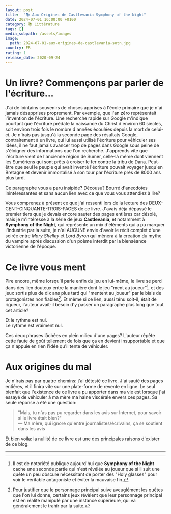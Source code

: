 ```yaml
---
layout: post
title:  "📚 Aux Origines de Castlevania Symphony of the Night"
date: 2024-07-01 16:00:00 +0100
category: 📚 Littérature
tags: []
media_subpath: /assets/images
image:
  path: 2024-07-01-aux-origines-de-castlevania-sotn.jpg
country: FR
rating: 1
release_date: 2020-09-24
---
```


# Un livre? Commençons par parler de l'écriture...

J'ai de lointains souvenirs de choses apprises à l'école primaire que je n'ai jamais désapprises proprement. Par exemple, que l'an zéro représentait l'invention de l'écriture. Une recherche rapide sur Google m'indique pourtant que l'écriture prédate la naissance du Christ d'environ 60 siècles, soit environ trois fois le nombre d'années écoulées depuis la mort de celui-ci. Je n'irais pas jusqu'à la seconde page des résultats Google, contrairement à un livre, qui lui aussi utilisé l'écriture pour véhiculer ses idées, il ne faut jamais avancer trop de pages dans Google sous peine de s'éloigner des informations que l'on recherche. J'apprends vite que l'écriture vient de l'ancienne région de Sumer, celle-là même dont viennent les Sumériens qui sont prêts à croiser le fer contre la tribu de Dana. Peut-être que seul le peuple qui avait inventé l'écriture pouvait voyager jusqu'en Bretagne et devenir immortalisé à son tour par l'écriture près de 8000 ans plus tard.

Ce paragraphe vous a paru insipide? Décousu? Bourré d'anecdotes inintéressantes et sans aucun lien avec ce que vous vous attendiez à lire?

Vous comprenez à présent ce que j'ai ressenti lors de la lecture des DEUX-CENT-CINQUANTE-TROIS-PAGES de ce livre. J'avais déjà dépassé le premier tiers que je devais encore sauter des pages entières car désolé, mais je m'intéresse à la série de jeux **Castlevania**, et notamment à **Symphony of the Night**, qui représente un mix d'éléments qui a pu marquer l'industrie par la suite, je n'ai AUCUNE envie d'avoir le récit complet d'une soirée entre *Mary Shelley* et *Lord Byron* qui mènera à la création du mythe du vampire après discussion d'un poème interdit par la bienséance victorienne de l'époque.

# Ce livre vous ment

Pire encore, même lorsqu'il parle enfin du jeu en lui-même, le livre se perd dans des lien douteux entre la manière dont le jeu "ment au joueur"[^1], et des jeux sortis plus de dix ans plus tard qui "mentent au joueur" par le biais de protagonistes non fiables[^2]. Et même si ce lien, aussi ténu soit-il, était de rigueur, l'auteur avait-il besoin d'y passer un paragraphe plus long que tout cet article?

Et le rythme est nul.   
Le rythme est vraiment nul.

Ces deux phrases lâchées en plein milieu d'une pages? L'auteur répète cette faute de goût tellement de fois que ça en devient insupportable et que ça n'appuie en rien l'idée qu'il tente de véhiculer.

# Aux origines du mal

Je n'irais pas par quatre chemins: j'ai détesté ce livre. J'ai sauté des pages entières, et il finira vite sur une plate-forme de revente en ligne. Le seul bienfait que l'existence de ce livre a pu apporter dans ma vie est lorsque j'ai essayé de véhiculer à ma mère ma haine viscérale envers ces pages. Sa seule réponse a été une question:

> "Mais, tu n'as pas pu regarder dans les avis sur Internet, pour savoir si le livre était bien?"   
> — Ma mère, qui ignore qu'entre journalistes/écrivains, ça se soutient dans les avis

Et bien voila: la nullité de ce livre est une des principales raisons d'exister de ce blog.

* * *
[^1]: Il est de notoriété publique aujourd'hui que **Symphony of the Night** cache une seconde partie qui n'est révélée au joueur que si il suit une quête un peu obscure nécessitant de porter des "Holy glasses" pour voir le véritable antagoniste et éviter la mauvaise fin.
[^2]: Pour justifier que le personnage principal suive aveuglément les quêtes que l'on lui donne, certains jeux révèlent que leur personnage principal est en réalité manipulé par une instance supérieure, qui va généralement le trahir par la suite.
